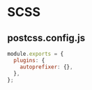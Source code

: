 # SCSS

## postcss.config.js

```js
module.exports = {
  plugins: {
    autoprefixer: {},
  },
};
```
